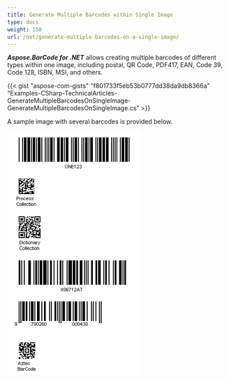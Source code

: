 ```yaml
---
title: Generate Multiple Barcodes within Single Image
type: docs
weight: 150
url: /net/generate-multiple-barcodes-on-a-single-image/
---
```


***Aspose.BarCode for .NET*** allows creating multiple barcodes of different types within one image, including postal, QR Code, PDF417, EAN, Code 39, Code 128, ISBN, MSI, and others.

{{< gist "aspose-com-gists" "f801733f5eb53b0777dd38da9db8366a" "Examples-CSharp-TechnicalArticles-GenerateMultipleBarcodesOnSingleImage-GenerateMultipleBarcodesOnSingleImage.cs" >}}

A sample image with several barcodes is provided below.   
  
![Several Barcodes is One Image](generate-multiple-barcodes-on-a-single-image_1.png)
